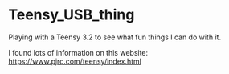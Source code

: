 # Teensy_USB_thing
Playing with a Teensy 3.2 to see what fun things I can do with it.

I found lots of information on this website:
https://www.pjrc.com/teensy/index.html
